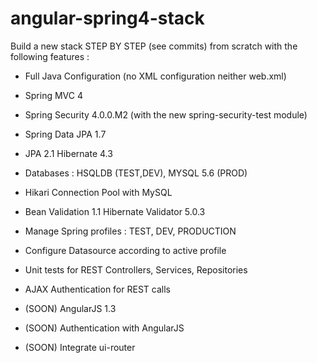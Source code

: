 angular-spring4-stack
=====================

Build a new stack STEP BY STEP (see commits) from scratch with the following features :

* Full Java Configuration (no XML configuration neither web.xml)
* Spring MVC 4
* Spring Security 4.0.0.M2 (with the new spring-security-test module)
* Spring Data JPA 1.7
* JPA 2.1 Hibernate 4.3
* Databases : HSQLDB (TEST,DEV), MYSQL 5.6 (PROD)
* Hikari Connection Pool with MySQL
* Bean Validation 1.1 Hibernate Validator 5.0.3

* Manage Spring profiles : TEST, DEV, PRODUCTION
* Configure Datasource according to active profile

* Unit tests for REST Controllers, Services, Repositories

* AJAX Authentication for REST calls

* (SOON) AngularJS 1.3
* (SOON) Authentication with AngularJS
* (SOON) Integrate ui-router
